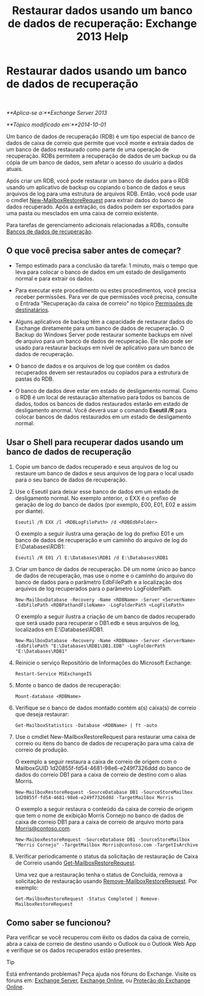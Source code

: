 ﻿---
title: 'Restaurar dados usando um banco de dados de recuperação: Exchange 2013 Help'
TOCTitle: Restaurar dados usando um banco de dados de recuperação
ms:assetid: d64c18e7-16af-4bd8-a5c5-01206984d4d1
ms:mtpsurl: https://technet.microsoft.com/pt-br/library/Ee332351(v=EXCHG.150)
ms:contentKeyID: 50486752
ms.date: 05/22/2018
mtps_version: v=EXCHG.150
ms.translationtype: MT
---

# Restaurar dados usando um banco de dados de recuperação

 

_**Aplica-se a:**Exchange Server 2013_

_**Tópico modificado em:**2014-10-01_

Um banco de dados de recuperação (RDB) é um tipo especial de banco de dados de caixa de correio que permite que você monte e extraia dados de um banco de dados restaurado como parte de uma operação de recuperação. RDBs permitem a recuperação de dados de um backup ou da cópia de um banco de dados, sem afetar o acesso do usuário a dados atuais.

Após criar um RDB, você pode restaurar um banco de dados para o RDB usando um aplicativo de backup ou copiando o banco de dados e seus arquivos de log para uma estrutura de arquivos RDB. Então, você pode usar o cmdlet [New-MailboxRestoreRequest](https://technet.microsoft.com/pt-br/library/ff829875\(v=exchg.150\)) para extrair dados do banco de dados recuperado. Após a extração, os dados podem ser exportados para uma pasta ou mesclados em uma caixa de correio existente.

Para tarefas de gerenciamento adicionais relacionadas a RDBs, consulte [Bancos de dados de recuperação](recovery-databases-exchange-2013-help.md).

## O que você precisa saber antes de começar?

  - Tempo estimado para a conclusão da tarefa: 1 minuto, mais o tempo que leva para colocar o banco de dados em um estado de desligamento normal e para extrair os dados.

  - Para executar este procedimento ou estes procedimentos, você precisa receber permissões. Para ver de que permissões você precisa, consulte o Entrada "Recuperação da caixa de correio" no tópico [Permissões de destinatários](recipients-permissions-exchange-2013-help.md).

  - Alguns aplicativos de backup têm a capacidade de restaurar dados do Exchange diretamente para um banco de dados de recuperação. O Backup do Windows Server pode restaurar somente backups em nível de arquivo para um banco de dados de recuperação. Ele não pode ser usado para restaurar backups em nível de aplicativo para um banco de dados de recuperação.

  - O banco de dados e os arquivos de log que contêm os dados recuperados devem ser restaurados ou copiados para a estrutura de pastas do RDB.

  - O banco de dados deve estar em estado de desligamento normal. Como o RDB é um local de restauração alternativo para todos os bancos de dados, todos os bancos de dados restaurados estarão em estado de desligamento anormal. Você deverá usar o comando **Eseutil /R** para colocar bancos de dados restaurados em um estado de desligamento normal.

## Usar o Shell para recuperar dados usando um banco de dados de recuperação

1.  Copie um banco de dados recuperado e seus arquivos de log ou restaure um banco de dados e seus arquivos de log para o local usado para o seu banco de dados de recuperação.

2.  Use o Eseutil para deixar esse banco de dados em um estado de desligamento normal. No exemplo anterior, o EXX é o prefixo de geração de log do banco de dados (por exemplo, E00, E01, E02 e assim por diante).
    
        Eseutil /R EXX /l <RDBLogFilePath> /d <RDBEdbFolder>
    
    O exemplo a seguir ilustra uma geração de log do prefixo E01 e um banco de dados de recuperação e um caminho do arquivo de log do E:\\Databases\\RDB1:
    
        Eseutil /R E01 /l E:\Databases\RDB1 /d E:\Databases\RDB1

3.  Criar um banco de dados de recuperação. Dê um nome único ao banco de dados de recuperação, mas use o nome e o caminho do arquivo do banco de dados para o parâmetro EdbFilePath e a localização dos arquivos de log recuperados para o parâmetro LogFolderPath.
    
        New-MailboxDatabase -Recovery -Name <RDBName> -Server <ServerName> -EdbFilePath <RDBPathandFileName> -LogFolderPath <LogFilePath>
    
    O exemplo a seguir ilustra a criação de um banco de dados recuperado que será usado para recuperar o DB1.edb e seus arquivos de log, localizados em E:\\Databases\\RDB1.
    
        New-MailboxDatabase -Recovery -Name <RDBName> -Server <ServerName> -EdbFilePath "E:\Databases\RDB1\DB1.EDB" -LogFolderPath "E:\Databases\RDB1"

4.  Reinicie o serviço Repositório de Informações do Microsoft Exchange:
    
        Restart-Service MSExchangeIS

5.  Monte o banco de dados de recuperação:
    
        Mount-database <RDBName>

6.  Verifique se o banco de dados montado contém a(s) caixa(s) de correio que deseja restaurar:
    
        Get-MailboxStatistics -Database <RDBName> | ft -auto

7.  Use o cmdlet New-MailboxRestoreRequest para restaurar uma caixa de correio ou itens do banco de dados de recuperação para uma caixa de correio de produção.
    
    O exemplo a seguir restaura a caixa de correio de origem com o MailboxGUID 1d20855f-fd54-4681-98e6-e249f7326ddd do banco de dados do correio DB1 para a caixa de correio de destino com o alias Morris.
    
        New-MailboxRestoreRequest -SourceDatabase DB1 -SourceStoreMailbox 1d20855f-fd54-4681-98e6-e249f7326ddd -TargetMailbox Morris
    
    O exemplo a seguir restaura o conteúdo da caixa de correio de origem que tem o nome de exibição Morris Cornejo no banco de dados de caixa de correio DB1 para a caixa de correio de arquivo morto para Morris@contoso.com.
    
        New-MaiboxRestoreRequest -SourceDatabase DB1 -SourceStoreMailbox "Morris Cornejo" -TargetMailbox Morris@contoso.com -TargetIsArchive

8.  Verificar periodicamente o status da solicitação de restauração de Caixa de Correio usando [Get-MailboxRestoreRequest](https://technet.microsoft.com/pt-br/library/ff829907\(v=exchg.150\)).
    
    Uma vez que a restauração tenha o status de Concluída, remova a solicitação de restauração usando [Remove-MailboxRestoreRequest](https://technet.microsoft.com/pt-br/library/ff829910\(v=exchg.150\)). Por exemplo:
    
        Get-MailboxRestoreRequest -Status Completed | Remove-MailboxRestoreRequest

## Como saber se funcionou?

Para verificar se você recuperou com êxito os dados da caixa de correio, abra a caixa de correio de destino usando o Outlook ou o Outlook Web App e verifique se os dados recuperados estão presentes.


> [!TIP]
> Está enfrentando problemas? Peça ajuda nos fóruns do Exchange. Visite os fóruns em: <A href="https://go.microsoft.com/fwlink/p/?linkid=60612">Exchange Server</A>, <A href="https://go.microsoft.com/fwlink/p/?linkid=267542">Exchange Online</A>, ou <A href="https://go.microsoft.com/fwlink/p/?linkid=285351">Proteção do Exchange Online</A>.


